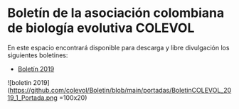 # **Boletín de la asociación colombiana de biología evolutiva COLEVOL**

En este espacio encontrará disponible para descarga y libre divulgación los siguientes boletines: 

* [Boletín 2019](https://github.com/colevol/Boletin/blob/main/boletines/BoletinCOLEVOL_2019_1.pdf) 

![boletin 2019](https://github.com/colevol/Boletin/blob/main/portadas/BoletinCOLEVOL_2019_1_Portada.png =100x20)
